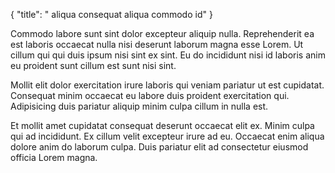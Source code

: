 {
  "title": " aliqua consequat aliqua commodo id"
}

Commodo labore sunt sint dolor excepteur aliquip nulla. Reprehenderit ea est laboris occaecat nulla nisi deserunt laborum magna esse Lorem. Ut cillum qui qui duis ipsum nisi sint ex sint. Eu do incididunt nisi id laboris anim eu proident sunt cillum est sunt nisi sint.

Mollit elit dolor exercitation irure laboris qui veniam pariatur ut est cupidatat. Consequat minim occaecat eu labore duis proident exercitation qui. Adipisicing duis pariatur aliquip minim culpa cillum in nulla est.

Et mollit amet cupidatat consequat deserunt occaecat elit ex. Minim culpa qui ad incididunt. Ex cillum velit excepteur irure ad eu. Occaecat enim aliqua dolore anim do laborum culpa. Duis pariatur elit ad consectetur eiusmod officia Lorem magna.